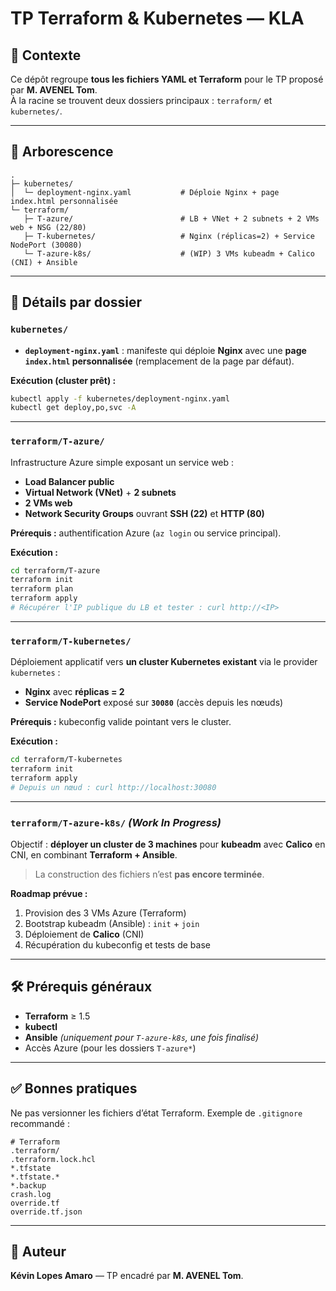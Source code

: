 # TP Terraform & Kubernetes — KLA

## 🎯 Contexte
Ce dépôt regroupe **tous les fichiers YAML et Terraform** pour le TP proposé par **M. AVENEL Tom**.  
À la racine se trouvent deux dossiers principaux : `terraform/` et `kubernetes/`.

---

## 📁 Arborescence
```
.
├─ kubernetes/
│  └─ deployment-nginx.yaml           # Déploie Nginx + page index.html personnalisée
└─ terraform/
   ├─ T-azure/                        # LB + VNet + 2 subnets + 2 VMs web + NSG (22/80)
   ├─ T-kubernetes/                   # Nginx (réplicas=2) + Service NodePort (30080)
   └─ T-azure-k8s/                    # (WIP) 3 VMs kubeadm + Calico (CNI) + Ansible
```

---

## 🧩 Détails par dossier

### `kubernetes/`
- **`deployment-nginx.yaml`** : manifeste qui déploie **Nginx** avec une **page `index.html` personnalisée** (remplacement de la page par défaut).

**Exécution (cluster prêt) :**
```bash
kubectl apply -f kubernetes/deployment-nginx.yaml
kubectl get deploy,po,svc -A
```

---

### `terraform/T-azure/`
Infrastructure Azure simple exposant un service web :
- **Load Balancer public**
- **Virtual Network (VNet)** + **2 subnets**
- **2 VMs web**
- **Network Security Groups** ouvrant **SSH (22)** et **HTTP (80)**

**Prérequis :** authentification Azure (`az login` ou service principal).

**Exécution :**
```bash
cd terraform/T-azure
terraform init
terraform plan
terraform apply
# Récupérer l'IP publique du LB et tester : curl http://<IP>
```

---

### `terraform/T-kubernetes/`
Déploiement applicatif vers **un cluster Kubernetes existant** via le provider `kubernetes` :
- **Nginx** avec **réplicas = 2**
- **Service NodePort** exposé sur **`30080`** (accès depuis les nœuds)

**Prérequis :** kubeconfig valide pointant vers le cluster.

**Exécution :**
```bash
cd terraform/T-kubernetes
terraform init
terraform apply
# Depuis un nœud : curl http://localhost:30080
```

---

### `terraform/T-azure-k8s/` *(Work In Progress)*
Objectif : **déployer un cluster de 3 machines** pour **kubeadm** avec **Calico** en CNI, en combinant **Terraform + Ansible**.  
> La construction des fichiers n’est **pas encore terminée**.

**Roadmap prévue :**
1. Provision des 3 VMs Azure (Terraform)
2. Bootstrap kubeadm (Ansible) : `init` + `join`
3. Déploiement de **Calico** (CNI)
4. Récupération du kubeconfig et tests de base

---

## 🛠️ Prérequis généraux
- **Terraform** ≥ 1.5
- **kubectl**
- **Ansible** *(uniquement pour `T-azure-k8s`, une fois finalisé)*
- Accès Azure (pour les dossiers `T-azure*`)

---

## ✅ Bonnes pratiques
Ne pas versionner les fichiers d’état Terraform. Exemple de `.gitignore` recommandé :

```gitignore
# Terraform
.terraform/
.terraform.lock.hcl
*.tfstate
*.tfstate.*
*.backup
crash.log
override.tf
override.tf.json
```

---

## 👤 Auteur
**Kévin Lopes Amaro** — TP encadré par **M. AVENEL Tom**.

